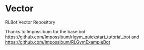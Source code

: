 # Vector
RLBot Vector Repository

Thanks to Impossibum for the base bot https://github.com/Impossibum/rlgym_quickstart_tutorial_bot and https://github.com/Impossibum/RLGymExampleBot
